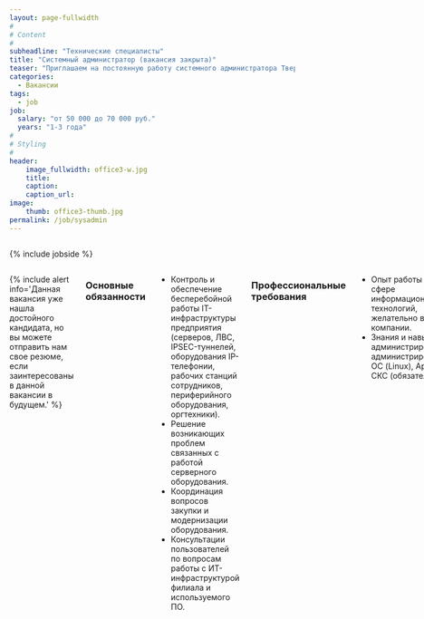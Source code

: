 ```yaml
---
layout: page-fullwidth
#
# Content
#
subheadline: "Технические специалисты"
title: "Системный администратор (вакансия закрыта)"
teaser: "Приглашаем на постоянную работу системного администратора Тверского филиала (опыт работы с Linux обязательно)" 
categories: 
  - Вакансии
tags:
  - job
job:
  salary: "от 50 000 до 70 000 руб."
  years: "1-3 года"
#
# Styling
#
header:
    image_fullwidth: office3-w.jpg
    title:
    caption: 
    caption_url:
image:
    thumb: office3-thumb.jpg
permalink: /job/sysadmin
---
```


<div class="row">
<div class="medium-4 medium-push-8 columns" markdown="1">

{% include jobside %}

</div><!-- /.medium-4.columns -->

<div class="medium-8 medium-pull-4 columns" markdown="1">

{% include alert info='Данная вакансия уже нашла достойного кандидата, но вы можете отправить нам свое резюме, если заинтересованы в данной вакансии в будущем.' %}

### Основные обязанности

- Контроль и обеспечение бесперебойной работы IT-инфраструктуры предприятия (серверов, ЛВС, IPSEC-туннелей, оборудования IP-телефонии, рабочих станций сотрудников, периферийного оборудования, оргтехники).
- Решение возникающих проблем связанных с работой серверного оборудования.
- Координация вопросов закупки и модернизации оборудования.
- Консультации пользователей по вопросам работы с ИТ-инфраструктурой филиала и используемого ПО.

### Профессиональные требования

- Опыт работы в сфере информационных технологий, желательно в IT компании.
- Знания и навыки администрирования, администрирование ОС (Linux), Apache, CКС (обязательно!).

### Приветствуются знания

- Web технологий, скриптовых языков.
- ОС Linux: Debian, Ubuntu, RHEL/EL/CentOS; FreeBSD: zfs, nfs.
- ОС Microsoft Windows; Microsoft: WS2003-WS2012R2.
- СУБД, web-серверы, системы управления версиями, пакеты утилит и другого прикладного ПО: coreutils, exim4, spamassassin, Apache, nginx, mysql, postgresql, nfs, git, rsync.
- системы семейства Atlassian: Jira, Confluence, Bitbucket.
- системы виртуализации: VMware vSphere.
- почтовых серверов: IBM Lotus Domino.
- VOIP: Asterisk.
- bash, python, perl, ruby, java, js.

---

Перейти к [перечню вакансий.][1]
  
 [1]: /job/
 [2]: # 
 [3]: #
 [4]: #
 [5]: #
 [6]: #
 [7]: #
 [8]: #
 [9]: #
 [10]: #


</div><!-- /.medium-8.columns -->
</div><!-- /.row -->

